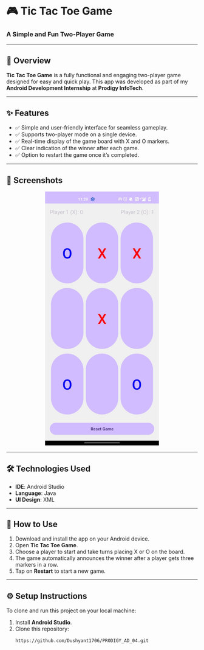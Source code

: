 # 🎮 **Tic Tac Toe Game**  
### A Simple and Fun Two-Player Game  

---

## 📝 **Overview**  
**Tic Tac Toe Game** is a fully functional and engaging two-player game designed for easy and quick play. This app was developed as part of my **Android Development Internship** at **Prodigy InfoTech**.  

---

## ✨ **Features**  
- ✅ Simple and user-friendly interface for seamless gameplay.  
- ✅ Supports two-player mode on a single device.  
- ✅ Real-time display of the game board with X and O markers.  
- ✅ Clear indication of the winner after each game.  
- ✅ Option to restart the game once it’s completed.  

---

## 📸 **Screenshots**  
<p align="center">
    <img src="./image/TTT.jpg" alt="Tic Tac Toe Screenshot" width="300"/>
</p>  

---

## 🛠️ **Technologies Used**  
- **IDE**: Android Studio  
- **Language**: Java  
- **UI Design**: XML  

---

## 🚀 **How to Use**  
1. Download and install the app on your Android device.  
2. Open **Tic Tac Toe Game**.  
3. Choose a player to start and take turns placing X or O on the board.  
4. The game automatically announces the winner after a player gets three markers in a row.  
5. Tap on **Restart** to start a new game.  

---

## ⚙️ **Setup Instructions**  
To clone and run this project on your local machine:  

1. Install **Android Studio**.  
2. Clone this repository:  
   ```bash  
   https://github.com/Dushyant1706/PRODIGY_AD_04.git
